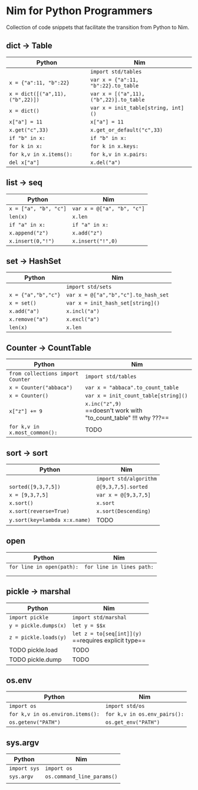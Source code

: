# Nim for Python Programmers

Collection of code snippets that facilitate the transition from Python to Nim.



## dict → Table

| Python                           | Nim                                     |
| -------------------------------- | --------------------------------------- |
|                                  | `import std/tables`                     |
| `x = {"a":11, "b":22}`           | `var x = {"a":11, "b":22}.to_table`     |
| `x = dict([("a",11), ("b",22)])` | `var x = [("a",11), ("b",22)].to_table` |
| `x = dict()`                     | `var x = init_table[string, int]()`     |
| `x["a"] = 11`                    | `x["a"] = 11`                           |
| `x.get("c",33)`                  | `x.get_or_default("c",33)`              |
| `if "b" in x:`                   | `if "b" in x:`                          |
| `for k in x:`                    | `for k in x.keys:`                      |
| `for k,v in x.items():`          | `for k,v in x.pairs:`                   |
| `del x["a"]`                     | `x.del("a")`                            |



## list → seq

| Python                | Nim                        |
| --------------------- | -------------------------- |
| `x = ["a", "b", "c"]` | `var x = @["a", "b", "c"]` |
| `len(x)`              | `x.len`                    |
| `if "a" in x:`        | `if "a" in x:`             |
| `x.append("z")`       | `x.add("z")`               |
| `x.insert(0,"!")`     | `x.insert("!",0)`          |



## set → HashSet

| Python              | Nim                                  |
| ------------------- | ------------------------------------ |
|                     | `import std/sets`                    |
| `x = {"a","b","c"}` | `var x = @["a","b","c"].to_hash_set` |
| `x = set()`         | `var x = init_hash_set[string]()`    |
| `x.add("a")`        | `x.incl("a")`                        |
| `x.remove("a")`     | `x.excl("a")`                        |
| `len(x)`            | `x.len`                              |



## Counter → CountTable

| Python                            | Nim                                                          |
| --------------------------------- | ------------------------------------------------------------ |
| `from collections import Counter` | `import std/tables`                                          |
| `x = Counter("abbaca")`           | `var x = "abbaca".to_count_table`                            |
| `x = Counter()`                   | `var x = init_count_table[string]()`                         |
| `x["z"] += 9`                     | `x.inc("z",9)` <br />==doesn't work with "to_count_table" !!! why ???== |
| `for k,v in x.most_common():`     | TODO                                                         |



## sort → sort

| Python                        | Nim                    |
| ----------------------------- | ---------------------- |
|                               | `import std/algorithm` |
| `sorted([9,3,7,5])`           | `@[9,3,7,5].sorted`    |
| `x = [9,3,7,5]`               | `var x = @[9,3,7,5]`   |
| `x.sort()`                    | `x.sort`               |
| `x.sort(reverse=True)`        | `x.sort(Descending)`   |
| `y.sort(key=lambda x:x.name)` | TODO                   |



## open

| Python                    | Nim                       |
| ------------------------- | ------------------------- |
| `for line in open(path):` | `for line in lines path:` |
|                           |                           |
|                           |                           |



## pickle → marshal

| Python                | Nim                                                        |
| --------------------- | ---------------------------------------------------------- |
| `import pickle`       | `import std/marshal`                                       |
| `y = pickle.dumps(x)` | `let y = $$x`                                              |
| `z = pickle.loads(y)` | `let z = to[seq[int]](y)` <br />==requires explicit type== |
| TODO pickle.load      | TODO                                                       |
| TODO pickle.dump      | TODO                                                       |



## os.env

| Python                           | Nim                          |
| -------------------------------- | ---------------------------- |
| `import os`                      | `import std/os`              |
| `for k,v in os.environ.items():` | `for k,v in os.env_pairs():` |
| `os.getenv("PATH")`              | `os.get_env("PATH")`         |

## sys.argv

| Python       | Nim                        |
| ------------ | -------------------------- |
| `import sys` | `import os`                |
| `sys.argv`   | `os.command_line_params()` |
|              |                            |

